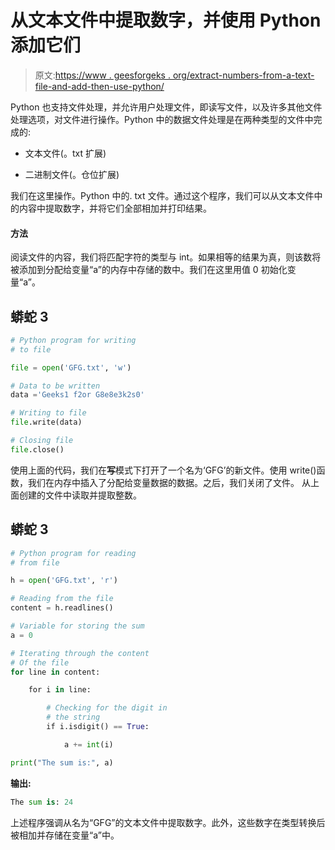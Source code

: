 # 从文本文件中提取数字，并使用 Python 添加它们

> 原文:[https://www . geesforgeks . org/extract-numbers-from-a-text-file-and-add-then-use-python/](https://www.geeksforgeeks.org/extract-numbers-from-a-text-file-and-add-them-using-python/)

Python 也支持文件处理，并允许用户处理文件，即读写文件，以及许多其他文件处理选项，对文件进行操作。Python 中的数据文件处理是在两种类型的文件中完成的:

*   文本文件(。txt 扩展)

*   二进制文件(。仓位扩展)

我们在这里操作。Python 中的. txt 文件。通过这个程序，我们可以从文本文件中的内容中提取数字，并将它们全部相加并打印结果。

#### 方法

阅读文件的内容，我们将匹配字符的类型与 int。如果相等的结果为真，则该数将被添加到分配给变量“a”的内存中存储的数中。我们在这里用值 0 初始化变量“a”。

## 蟒蛇 3

```py
# Python program for writing
# to file

file = open('GFG.txt', 'w')

# Data to be written
data ='Geeks1 f2or G8e8e3k2s0'

# Writing to file
file.write(data)

# Closing file
file.close()
```

使用上面的代码，我们在**写**模式下打开了一个名为‘GFG’的新文件。使用 write()函数，我们在内存中插入了分配给变量数据的数据。之后，我们关闭了文件。
从上面创建的文件中读取并提取整数。

## 蟒蛇 3

```py
# Python program for reading
# from file

h = open('GFG.txt', 'r')

# Reading from the file
content = h.readlines()

# Variable for storing the sum
a = 0

# Iterating through the content
# Of the file
for line in content:

    for i in line:

        # Checking for the digit in
        # the string
        if i.isdigit() == True:

            a += int(i)

print("The sum is:", a)
```

**输出:**

```py
The sum is: 24
```

上述程序强调从名为“GFG”的文本文件中提取数字。此外，这些数字在类型转换后被相加并存储在变量“a”中。